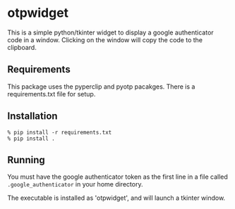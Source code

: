 # otpwidget

This is a simple python/tkinter widget to display a google authenticator
code in a window.  Clicking on the window will copy the code to the 
clipboard.

## Requirements

This package uses the pyperclip and pyotp pacakges.  There is a 
requirements.txt file for setup.

## Installation

    % pip install -r requirements.txt
    % pip install .

## Running

You must have the google authenticator token as the first line in a file 
called `.google_authenticator` in your home directory.

The executable is installed as 'otpwidget', and will launch a tkinter window.
